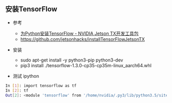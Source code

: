 ## 安装TensorFlow

- 参考
    - [为Python安装TensorFlow - NVIDIA Jetson TX开发工具包](http://www.jetsonhacks.com/2017/09/22/install-tensorflow-python-nvidia-jetson-tx-dev-kits/)
    - https://github.com/jetsonhacks/installTensorFlowJetsonTX
    
- 安装
    - sudo apt-get install -y python3-pip python3-dev
    - pip3 install ./tensorflow-1.3.0-cp35-cp35m-linux_aarch64.whl
- 测试 ipython
```bash
In [1]: import tensorflow as tf
In [2]: tf
Out[2]: <module 'tensorflow' from '/home/nvidia/.py3/lib/python3.5/site-packages/tensorflow/__init__.py'>
```    